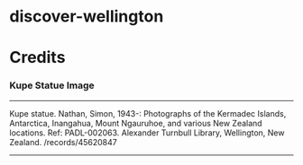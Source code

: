 # discover-wellington



# Credits

### Kupe Statue Image
***
Kupe statue. Nathan, Simon, 1943-: Photographs of the Kermadec Islands, Antarctica, Inangahua, Mount Ngauruhoe, and various New Zealand locations. Ref: PADL-002063. Alexander Turnbull Library, Wellington, New Zealand. /records/45620847
***